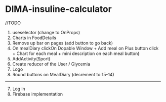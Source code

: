# DIMA-insuline-calculator


//TODO 
1. useselector (change to OnProps)
2. Charts in FoodDetails
3. Remove up bar on pages (add button to go back)
4. On mealDiary clickOn Dopable Window + Add meal on Plus button click + Chart for each meal  + mini description on each meal button)
5. AddActivity(Sport)
6. Create reducer of the User / Glycemia 
7. Logo
8. Round buttons on MealDiary (decrement to 15-14)

--------
7. Log in
8. Firebase implementation